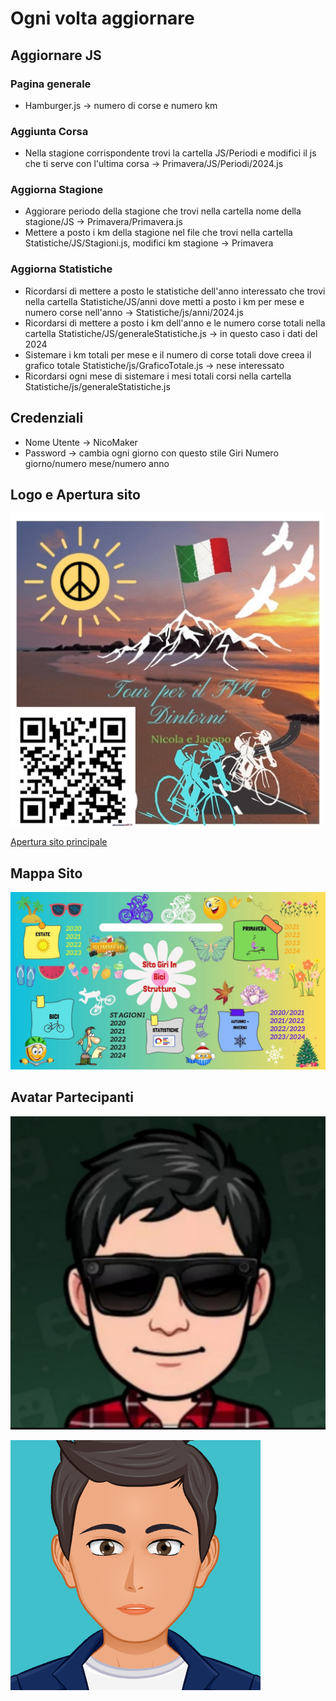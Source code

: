 # Ogni volta aggiornare

## Aggiornare JS

### Pagina generale

- Hamburger.js -> numero di corse e numero km

### Aggiunta Corsa

- Nella stagione corrispondente trovi la cartella JS/Periodi e modifici il js che ti serve con l'ultima corsa -> Primavera/JS/Periodi/2024.js

### Aggiorna Stagione

- Aggiorare periodo della stagione che trovi nella cartella nome della stagione/JS -> Primavera/Primavera.js
- Mettere a posto i km della stagione nel file che trovi nella cartella Statistiche/JS/Stagioni.js, modifici km stagione -> Primavera

### Aggiorna Statistiche

- Ricordarsi di mettere a posto le statistiche dell'anno interessato che trovi nella cartella Statistiche/JS/anni dove metti a posto i km per mese e numero corse nell'anno -> Statistiche/js/anni/2024.js
- Ricordarsi di mettere a posto i km dell'anno e le numero corse totali nella cartella Statistiche/JS/generaleStatistiche.js -> in questo caso i dati del 2024
- Sistemare i km totali per mese e il numero di corse totali dove creea il grafico totale Statistiche/js/GraficoTotale.js -> nese interessato
- Ricordarsi ogni mese di sistemare i mesi totali corsi nella cartella Statistiche/js/generaleStatistiche.js

## Credenziali

- Nome Utente -> NicoMaker
- Password -> cambia ogni giorno con questo stile Giri Numero giorno/numero mese/numero anno

## Logo e Apertura sito

[![Logo](imagini%20Html%20sito%20principale/Logo%20.jpg)](https://giri-in-bici.netlify.app/)

[Apertura sito principale](https://giri-in-bici.netlify.app/)

## Mappa Sito

![Mappa Sito](About_US/Mappa.jpg)

## Avatar Partecipanti

[![AvatarNM](About_US/Avatar/AvatarNM.jpg)][NM]

[![AvatarJR](About_US/Avatar/AvatarJR.png)][JR]

[NM]:https://www.komoot.com/it-it/user/1372754001803
[JR]:https://www.komoot.com/it-it/user/1381372752571